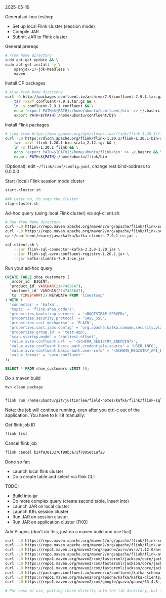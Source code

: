 

2025-05-19

General ad-hoc testing:
* Set up local Flink cluster (session mode)
* Compile JAR
* Submit JAR to Flink cluster

General prereqs
```bash
# From home directory
sudo apt-get update && \
sudo apt-get install -y \
    openjdk-17-jdk-headless \
    maven
```

Install CP packages
```bash
# Also from home directory
curl -O http://packages.confluent.io/archive/7.9/confluent-7.9.1.tar.gz && \
    tar -xzvf confluent-7.9.1.tar.gz && \
    ln -s confluent-7.9.1 confluent && \
    echo 'export PATH=${PATH}:/home/ubuntu/confluent/bin' >> ~/.bashrc && \
    export PATH=${PATH}:/home/ubuntu/confluent/bin
```

Install Flink packages
```bash
# Link from https://www.apache.org/dyn/closer.lua/flink/flink-1.20.1/flink-1.20.1-bin-scala_2.12.tgz
curl -LO https://dlcdn.apache.org/flink/flink-1.20.1/flink-1.20.1-bin-scala_2.12.tgz && \
    tar -xzvf flink-1.20.1-bin-scala_2.12.tgz && \
    ln -s flink-1.20.1 flink && \
    echo 'export PATH=${PATH}:/home/ubuntu/flink/bin' >> ~/.bashrc && \
    export PATH=${PATH}:/home/ubuntu/flink/bin
```

(Optional): edit `~/flink/conf/config.yaml`, change rest.bind-address to 0.0.0.0

Start (local) Flink session mode cluster
```bash
start-cluster.sh

### Later on, to stop the cluster
stop-cluster.sh
```

Ad-hoc query (using local Flink cluster) via sql-client.sh:

```bash
# Run from home directory
curl -LO https://repo.maven.apache.org/maven2/org/apache/flink/flink-sql-connector-kafka/3.3.0-1.20/flink-sql-connector-kafka-3.3.0-1.20.jar
curl -LO https://repo.maven.apache.org/maven2/org/apache/flink/flink-sql-avro-confluent-registry/1.20.1/flink-sql-avro-confluent-registry-1.20.1.jar
cp ~/confluent/share/java/kafka/kafka-clients-7.9.1-ce.jar .

sql-client.sh \
    --jar flink-sql-connector-kafka-3.3.0-1.20.jar \
    --jar flink-sql-avro-confluent-registry-1.20.1.jar \
    --jar kafka-clients-7.9.1-ce.jar
```

Run your ad-hoc query


```sql
CREATE TABLE shoe_customers (
  `order_id` BIGINT,
  `product_id` VARCHAR(2147483647),
  `customer_id` VARCHAR(2147483647),
  `ts` TIMESTAMP(3) METADATA FROM 'timestamp'
) WITH (
  'connector' = 'kafka',
  'topic' = 'flink-shoe_orders',
  'properties.bootstrap.servers' = '<BOOTSTRAP_SERVER>',
  'properties.security.protocol' = 'SASL_SSL',
  'properties.sasl.mechanism' = 'PLAIN',
  'properties.sasl.jaas.config' = 'org.apache.kafka.common.security.plain.PlainLoginModule required username="<KAFKA_API_KEY>" password="<KAFKA_API_SECRET>";',
  'properties.group.id' = 'test-app',
  'scan.startup.mode' = 'earliest-offset',
  'value.avro-confluent.url' = '<SCHEMA_REGISTRY_ENDPOINT>',
  'value.avro-confluent.basic-auth.credentials-source' = 'USER_INFO',
  'value.avro-confluent.basic-auth.user-info' = '<SCHEMA_REGISTRY_API_KEY>:<SCHEMA_REGISTRY_API_SECRET>',
  'value.format' = 'avro-confluent'
);

SELECT * FROM shoe_customers LIMIT 10;
```

Do a maven build

```bash
mvn clean package
```

```bash

flink run /home/ubuntu/git/justinrlee/field-notes/kafka/flink/flink-sql-cloud/1.20/target/flink-sql-cloud-1.0-SNAPSHOT.jar -config-file client.properties -app.name override
```

Note: the job will continue running, even after you ctrl-c out of the application. You have to kill it manually:

Get flink job ID

```bash
flink list
```

Cancel flink job

```bash
flink cancel b24f93013276f99b3a71f70850c1af28
```

Done so far:
* Launch local flink cluster
* Do a create table and select via flink CLI

TODO:
* Build into jar
* Do more complex query (create second table, insert into)
* Launch JAR on local cluster
* Launch K8s session cluster
* Run JAR on session cluster
* Run JAR on application cluster (FKO)


Add Plugins (don't do this, just do a maven build and use that)
```bash
curl -LO https://repo.maven.apache.org/maven2/org/apache/flink/flink-connector-kafka/3.3.0-1.20/flink-connector-kafka-3.3.0-1.20.jar
curl -LO https://repo.maven.apache.org/maven2/org/apache/flink/flink-avro-confluent-registry/1.20.1/flink-avro-confluent-registry-1.20.1.jar
curl -LO https://repo1.maven.org/maven2/org/apache/avro/avro/1.12.0/avro-1.12.0.jar
curl -LO https://repo.maven.apache.org/maven2/org/apache/flink/flink-avro/1.20.1/flink-avro-1.20.1.jar
curl -LO https://repo1.maven.org/maven2/com/fasterxml/jackson/core/jackson-core/2.19.0/jackson-core-2.19.0.jar
curl -LO https://repo1.maven.org/maven2/com/fasterxml/jackson/core/jackson-annotations/2.19.0/jackson-annotations-2.19.0.jar
curl -LO https://repo1.maven.org/maven2/com/fasterxml/jackson/core/jackson-databind/2.19.0/jackson-databind-2.19.0.jar
curl -LO https://packages.confluent.io/maven/io/confluent/kafka-schema-registry-client/7.9.0/kafka-schema-registry-client-7.9.0.jar
curl -LO https://repo1.maven.org/maven2/org/apache/kafka/kafka-clients/3.9.0/kafka-clients-3.9.0.jar
curl -LO https://repo1.maven.org/maven2/com/google/guava/guava/33.4.8-jre/guava-33.4.8-jre.jar

# For ease of use, putting these directly into the lib directory, but ideally would use plugin configuration
```
